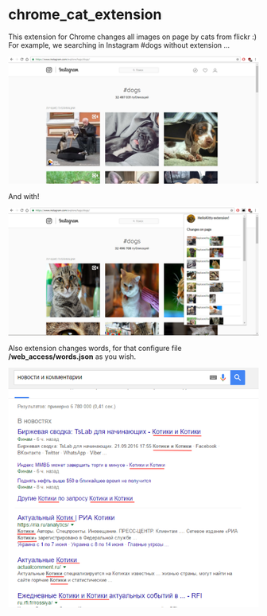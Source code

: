 # chrome_cat_extension

This extension for Chrome changes all images on page by cats from flickr :)  
For example, we searching in Instagram #dogs without extension ...   
  
![cat extension](https://github.com/MrLion9/chrome_cat_extension/raw/master/web_access/cat-extension1.png)  
  
And with!  
  
![cat extension](https://github.com/MrLion9/chrome_cat_extension/raw/master/web_access/cat-extension.png)  
  
Also extension changes words, for that configure file **/web_access/words.json** as you wish.  
  
![cat extension](https://github.com/MrLion9/chrome_cat_extension/raw/master/web_access/cat-extension0.png)
